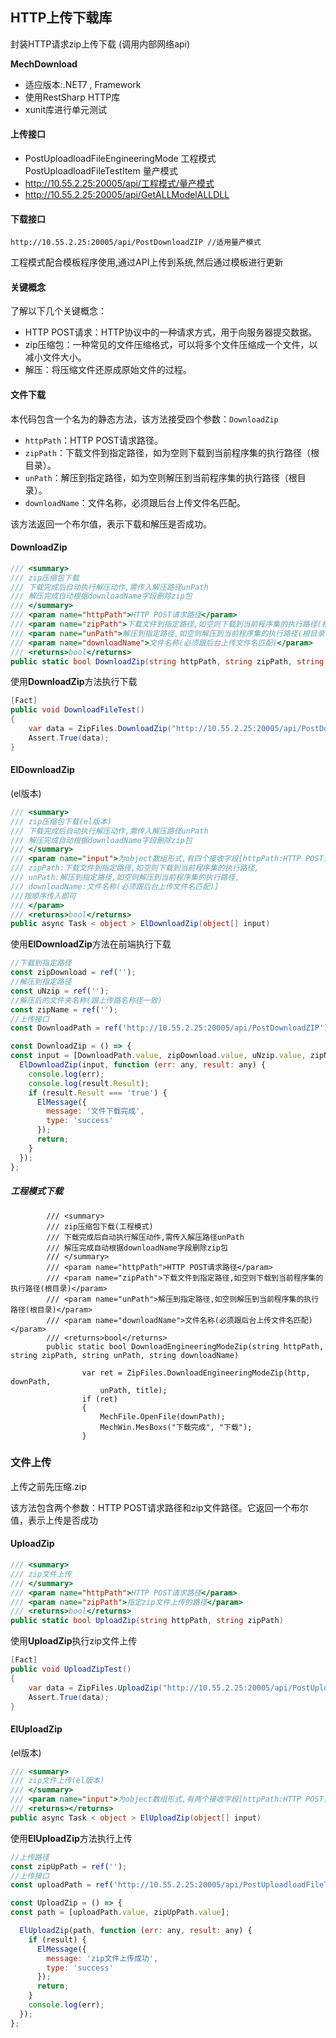 ## HTTP上传下载库

封装HTTP请求zip上传下载 (调用内部网络api)

**MechDownload**

- 适应版本:.NET7 , Framework
- 使用RestSharp HTTP库
- xunit库进行单元测试

#### 上传接口

- PostUploadloadFileEngineeringMode 工程模式 PostUploadloadFileTestItem 量产模式
- http://10.55.2.25:20005/api/工程模式/量产模式
- http://10.55.2.25:20005/api/GetALLModelALLDLL

#### 下载接口

```
http://10.55.2.25:20005/api/PostDownloadZIP //适用量产模式
```

工程模式配合模板程序使用,通过API上传到系统,然后通过模板进行更新

#### 关键概念

了解以下几个关键概念：

- HTTP POST请求：HTTP协议中的一种请求方式，用于向服务器提交数据。
- zip压缩包：一种常见的文件压缩格式，可以将多个文件压缩成一个文件，以减小文件大小。
- 解压：将压缩文件还原成原始文件的过程。

#### 文件下载

本代码包含一个名为的静态方法，该方法接受四个参数：`DownloadZip`

- `httpPath`：HTTP POST请求路径。
- `zipPath`：下载文件到指定路径，如为空则下载到当前程序集的执行路径（根目录）。
- `unPath`：解压到指定路径，如为空则解压到当前程序集的执行路径（根目录）。
- `downloadName`：文件名称，必须跟后台上传文件名匹配。

该方法返回一个布尔值，表示下载和解压是否成功。



#### DownloadZip

```csharp
/// <summary>
/// zip压缩包下载
/// 下载完成后自动执行解压动作,需传入解压路径unPath
/// 解压完成自动根据downloadName字段删除zip包
/// </summary>
/// <param name="httpPath">HTTP POST请求路径</param>
/// <param name="zipPath">下载文件到指定路径,如空则下载到当前程序集的执行路径(根目录)</param>
/// <param name="unPath">解压到指定路径,如空则解压到当前程序集的执行路径(根目录)</param>
/// <param name="downloadName">文件名称(必须跟后台上传文件名匹配)</param>
/// <returns>bool</returns>
public static bool DownloadZip(string httpPath, string zipPath, string unPath, string downloadName)
```

使用**DownloadZip**方法执行下载

```csharp
[Fact]
public void DownloadFileTest()
{
    var data = ZipFiles.DownloadZip("http://10.55.2.25:20005/api/PostDownloadZIP", @"C:\Users\ch190006\Desktop\Test", @"C:\Users\ch190006\Desktop\Test", "test");
    Assert.True(data);
}
```

#### ElDownloadZip

(el版本)

```csharp
/// <summary>
/// zip压缩包下载(el版本)
/// 下载完成后自动执行解压动作,需传入解压路径unPath
/// 解压完成自动根据downloadName字段删除zip包
/// </summary>
/// <param name="input">为object数组形式,有四个接收字段[httpPath:HTTP POST请求路径,
/// zipPath:下载文件到指定路径,如空则下载到当前程序集的执行路径,
/// unPath:解压到指定路径,如空则解压到当前程序集的执行路径,
/// downloadName:文件名称(必须跟后台上传文件名匹配)]
///按顺序传入即可
/// </param>
/// <returns>bool</returns>
public async Task < object > ElDownloadZip(object[] input)
```

使用**ElDownloadZip**方法在前端执行下载

```js
//下载到指定路径
const zipDownload = ref('');
//解压到指定路径
const uNzip = ref('');
//解压后的文件夹名称(跟上传路名称径一致)
const zipName = ref('');
//上传接口
const DownloadPath = ref('http://10.55.2.25:20005/api/PostDownloadZIP');

const DownloadZip = () => {
const input = [DownloadPath.value, zipDownload.value, uNzip.value, zipName.value];
  ElDownloadZip(input, function (err: any, result: any) {
    console.log(err);
    console.log(result.Result);
    if (result.Result === 'true') {
      ElMessage({
        message: '文件下载完成',
        type: 'success'
      });
      return;
    }
  });
};
```

##### 工程模式下载

```
        /// <summary>
        /// zip压缩包下载(工程模式)
        /// 下载完成后自动执行解压动作,需传入解压路径unPath
        /// 解压完成自动根据downloadName字段删除zip包
        /// </summary>
        /// <param name="httpPath">HTTP POST请求路径</param>
        /// <param name="zipPath">下载文件到指定路径,如空则下载到当前程序集的执行路径(根目录)</param>
        /// <param name="unPath">解压到指定路径,如空则解压到当前程序集的执行路径(根目录)</param>
        /// <param name="downloadName">文件名称(必须跟后台上传文件名匹配)</param>
        /// <returns>bool</returns>
        public static bool DownloadEngineeringModeZip(string httpPath, string zipPath, string unPath, string downloadName)
```

```
                var ret = ZipFiles.DownloadEngineeringModeZip(http, downPath,
                    unPath, title);
                if (ret)
                {
                    MechFile.OpenFile(downPath);
                    MechWin.MesBoxs("下载完成", "下载");  
                }
```

### 文件上传

上传之前先压缩.zip

该方法包含两个参数：HTTP POST请求路径和zip文件路径。它返回一个布尔值，表示上传是否成功

#### UploadZip

```csharp
/// <summary>
/// zip文件上传
/// </summary>
/// <param name="httpPath">HTTP POST请求路径</param>
/// <param name="zipPath">指定zip文件上传的路径</param>
/// <returns>bool</returns>
public static bool UploadZip(string httpPath, string zipPath)
```

使用**UploadZip**执行zip文件上传

```csharp
[Fact]
public void UploadZipTest()
{
    var data = ZipFiles.UploadZip("http://10.55.2.25:20005/api/PostUploadloadFileTestItem", @"C:\Users\ch190006\Desktop\Test\test1\test.zip");
    Assert.True(data);
}
```

#### ElUploadZip

(el版本) 

```csharp
/// <summary>
/// zip文件上传(el版本)
/// </summary>
/// <param name="input">为object数组形式,有两个接收字段[httpPath:HTTP POST请求路径,zipPath:指定zip文件上传的路径]</param>
/// <returns></returns>
public async Task < object > ElUploadZip(object[] input)
```

使用**ElUploadZip**方法执行上传

```js
//上传路径
const zipUpPath = ref('');
//上传接口
const uploadPath = ref('http://10.55.2.25:20005/api/PostUploadloadFileTestItem');

const UploadZip = () => {
const path = [uploadPath.value, zipUpPath.value];

  ElUploadZip(path, function (err: any, result: any) {
    if (result) {
      ElMessage({
        message: 'zip文件上传成功',
        type: 'success'
      });
      return;
    }
    console.log(err);
  });
};
```

